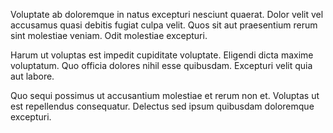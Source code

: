 Voluptate ab doloremque in natus excepturi nesciunt quaerat. Dolor velit vel accusamus quasi debitis fugiat culpa velit. Quos sit aut praesentium rerum sint molestiae veniam. Odit molestiae excepturi.
 Harum ut voluptas est impedit cupiditate voluptate. Eligendi dicta maxime voluptatum. Quo officia dolores nihil esse quibusdam. Excepturi velit quia aut labore.
 Quo sequi possimus ut accusantium molestiae et rerum non et. Voluptas ut est repellendus consequatur. Delectus sed ipsum quibusdam doloremque excepturi.
